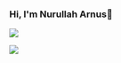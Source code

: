 ### Hi, I'm Nurullah Arnus👋

![](https://media.giphy.com/media/IedrY2VP5IO5ivDQAD/giphy.gif)

![](https://komarev.com/ghpvc/?username=ahmeterdgn)

